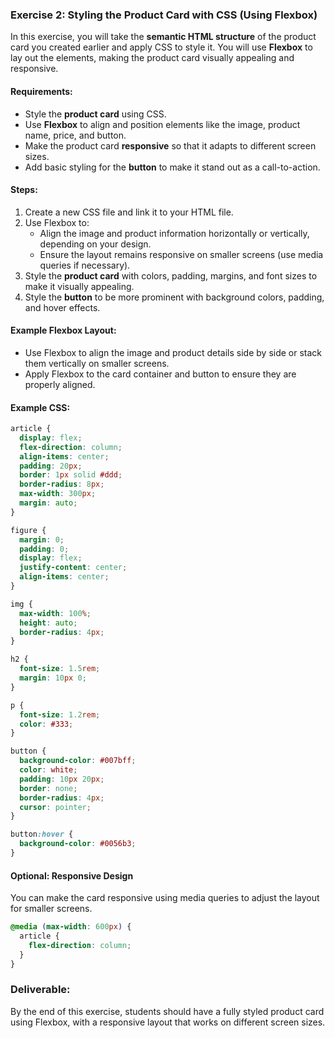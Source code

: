 ### **Exercise 2: Styling the Product Card with CSS (Using Flexbox)**

In this exercise, you will take the **semantic HTML structure** of the product card you created earlier and apply CSS to style it. You will use **Flexbox** to lay out the elements, making the product card visually appealing and responsive.

#### Requirements:
- Style the **product card** using CSS.
- Use **Flexbox** to align and position elements like the image, product name, price, and button.
- Make the product card **responsive** so that it adapts to different screen sizes.
- Add basic styling for the **button** to make it stand out as a call-to-action.

#### Steps:
1. Create a new CSS file and link it to your HTML file.
2. Use Flexbox to:
   - Align the image and product information horizontally or vertically, depending on your design.
   - Ensure the layout remains responsive on smaller screens (use media queries if necessary).
3. Style the **product card** with colors, padding, margins, and font sizes to make it visually appealing.
4. Style the **button** to be more prominent with background colors, padding, and hover effects.

#### Example Flexbox Layout:

- Use Flexbox to align the image and product details side by side or stack them vertically on smaller screens.
- Apply Flexbox to the card container and button to ensure they are properly aligned.

#### Example CSS:

```css
article {
  display: flex;
  flex-direction: column;
  align-items: center;
  padding: 20px;
  border: 1px solid #ddd;
  border-radius: 8px;
  max-width: 300px;
  margin: auto;
}

figure {
  margin: 0;
  padding: 0;
  display: flex;
  justify-content: center;
  align-items: center;
}

img {
  max-width: 100%;
  height: auto;
  border-radius: 4px;
}

h2 {
  font-size: 1.5rem;
  margin: 10px 0;
}

p {
  font-size: 1.2rem;
  color: #333;
}

button {
  background-color: #007bff;
  color: white;
  padding: 10px 20px;
  border: none;
  border-radius: 4px;
  cursor: pointer;
}

button:hover {
  background-color: #0056b3;
}
```

#### Optional: Responsive Design

You can make the card responsive using media queries to adjust the layout for smaller screens.

```css
@media (max-width: 600px) {
  article {
    flex-direction: column;
  }
}
```

### **Deliverable:**
By the end of this exercise, students should have a fully styled product card using Flexbox, with a responsive layout that works on different screen sizes.